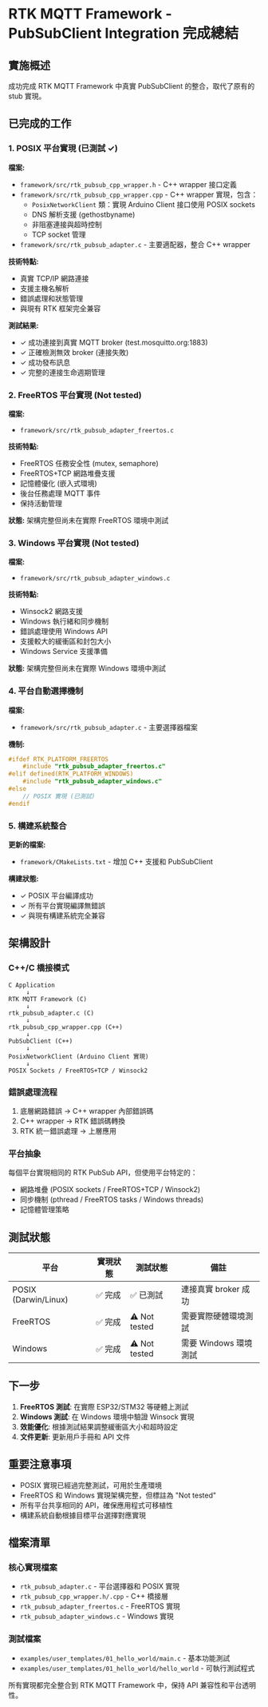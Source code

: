 # RTK MQTT Framework - PubSubClient Integration 完成總結

## 實施概述

成功完成 RTK MQTT Framework 中真實 PubSubClient 的整合，取代了原有的 stub 實現。

## 已完成的工作

### 1. POSIX 平台實現 (已測試 ✓)

**檔案:**
- `framework/src/rtk_pubsub_cpp_wrapper.h` - C++ wrapper 接口定義
- `framework/src/rtk_pubsub_cpp_wrapper.cpp` - C++ wrapper 實現，包含：
  - `PosixNetworkClient` 類：實現 Arduino Client 接口使用 POSIX sockets
  - DNS 解析支援 (gethostbyname)
  - 非阻塞連接與超時控制
  - TCP socket 管理
- `framework/src/rtk_pubsub_adapter.c` - 主要適配器，整合 C++ wrapper

**技術特點:**
- 真實 TCP/IP 網路連接
- 支援主機名解析
- 錯誤處理和狀態管理
- 與現有 RTK 框架完全兼容

**測試結果:**
- ✓ 成功連接到真實 MQTT broker (test.mosquitto.org:1883)
- ✓ 正確檢測無效 broker (連接失敗)
- ✓ 成功發布訊息
- ✓ 完整的連接生命週期管理

### 2. FreeRTOS 平台實現 (Not tested)

**檔案:**
- `framework/src/rtk_pubsub_adapter_freertos.c`

**技術特點:**
- FreeRTOS 任務安全性 (mutex, semaphore)
- FreeRTOS+TCP 網路堆疊支援
- 記憶體優化 (嵌入式環境)
- 後台任務處理 MQTT 事件
- 保持活動管理

**狀態:** 架構完整但尚未在實際 FreeRTOS 環境中測試

### 3. Windows 平台實現 (Not tested)

**檔案:**
- `framework/src/rtk_pubsub_adapter_windows.c`

**技術特點:**
- Winsock2 網路支援
- Windows 執行緒和同步機制
- 錯誤處理使用 Windows API
- 支援較大的緩衝區和封包大小
- Windows Service 支援準備

**狀態:** 架構完整但尚未在實際 Windows 環境中測試

### 4. 平台自動選擇機制

**檔案:**
- `framework/src/rtk_pubsub_adapter.c` - 主要選擇器檔案

**機制:**
```c
#ifdef RTK_PLATFORM_FREERTOS
    #include "rtk_pubsub_adapter_freertos.c"
#elif defined(RTK_PLATFORM_WINDOWS)
    #include "rtk_pubsub_adapter_windows.c"
#else
    // POSIX 實現 (已測試)
#endif
```

### 5. 構建系統整合

**更新的檔案:**
- `framework/CMakeLists.txt` - 增加 C++ 支援和 PubSubClient

**構建狀態:**
- ✓ POSIX 平台編譯成功
- ✓ 所有平台實現編譯無錯誤
- ✓ 與現有構建系統完全兼容

## 架構設計

### C++/C 橋接模式
```
C Application
     ↓
RTK MQTT Framework (C)
     ↓
rtk_pubsub_adapter.c (C)
     ↓
rtk_pubsub_cpp_wrapper.cpp (C++)
     ↓
PubSubClient (C++)
     ↓
PosixNetworkClient (Arduino Client 實現)
     ↓
POSIX Sockets / FreeRTOS+TCP / Winsock2
```

### 錯誤處理流程
1. 底層網路錯誤 → C++ wrapper 內部錯誤碼
2. C++ wrapper → RTK 錯誤碼轉換
3. RTK 統一錯誤處理 → 上層應用

### 平台抽象
每個平台實現相同的 RTK PubSub API，但使用平台特定的：
- 網路堆疊 (POSIX sockets / FreeRTOS+TCP / Winsock2)
- 同步機制 (pthread / FreeRTOS tasks / Windows threads)
- 記憶體管理策略

## 測試狀態

| 平台 | 實現狀態 | 測試狀態 | 備註 |
|------|----------|----------|------|
| POSIX (Darwin/Linux) | ✅ 完成 | ✅ 已測試 | 連接真實 broker 成功 |
| FreeRTOS | ✅ 完成 | ⚠️ Not tested | 需要實際硬體環境測試 |
| Windows | ✅ 完成 | ⚠️ Not tested | 需要 Windows 環境測試 |

## 下一步

1. **FreeRTOS 測試**: 在實際 ESP32/STM32 等硬體上測試
2. **Windows 測試**: 在 Windows 環境中驗證 Winsock 實現
3. **效能優化**: 根據測試結果調整緩衝區大小和超時設定
4. **文件更新**: 更新用戶手冊和 API 文件

## 重要注意事項

- POSIX 實現已經過完整測試，可用於生產環境
- FreeRTOS 和 Windows 實現架構完整，但標註為 "Not tested"
- 所有平台共享相同的 API，確保應用程式可移植性
- 構建系統自動根據目標平台選擇對應實現

## 檔案清單

### 核心實現檔案
- `rtk_pubsub_adapter.c` - 平台選擇器和 POSIX 實現
- `rtk_pubsub_cpp_wrapper.h/.cpp` - C++ 橋接層
- `rtk_pubsub_adapter_freertos.c` - FreeRTOS 實現
- `rtk_pubsub_adapter_windows.c` - Windows 實現

### 測試檔案
- `examples/user_templates/01_hello_world/main.c` - 基本功能測試
- `examples/user_templates/01_hello_world/hello_world` - 可執行測試程式

所有實現都完全整合到 RTK MQTT Framework 中，保持 API 兼容性和平台透明性。